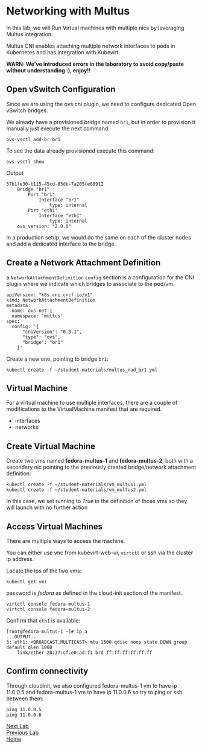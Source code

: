 # Networking with Multus

In this lab, we will Run Virtual machines with multiple nics by leveraging Multus integration.

Multus CNI enables attaching multiple network interfaces to pods in Kubernetes and has integration with Kubevirt.

**WARN: We've introduced errors in the laboratory to avoid copy/paste without understanding :), enjoy!!**

## Open vSwitch Configuration

Since we are using the ovs cni plugin, we need to configure dedicated Open vSwitch bridges.

We already have a provisioned bridge named `br1`, but in order to provision it manually just execute the next command:

```
ovs-vsctl add-br br1
```

To see the data already provisioned execute this command:

```
ovs-vsctl show
```

Output
```
57b1fe30-b115-45cd-85db-7a205fe60912
    Bridge "br1"
        Port "br1"
            Interface "br1"
                type: internal
        Port "eth1"
            Interface "eth1"
                type: internal
    ovs_version: "2.0.0"
```

In a production setup, we would do the same on each of the cluster nodes and add a dedicated interface to the bridge.

## Create a Network Attachment Definition

a `NetworkAttachmentDefinition` `config` section is a configuration for the CNI plugin where we indicate which bridges to associate to the pod/vm.

```
apiVersion: "k8s.cni.cncf.io/v1"
kind: NetworkAttachmentDefinition
metadata:
  name: ovs-net-1
  namespace: 'multus'
spec:
  config: '{
      "cniVersion": "0.3.1",
      "type": "ovs",
      "bridge": "br1"
    }'
```

Create a new one, pointing to bridge `br1`:

```
kubectl create -f ~/student-materials/multus_nad_br1.yml
```

## Virtual Machine

For a virtual machine to use multiple interfaces, there are a couple of modifications to the VirtualMachine manifest that are required.

- interfaces
- networks

## Create Virtual Machine

Create two vms named **fedora-multus-1** and **fedora-multus-2**, both with a secondary nic pointing to the previously created bridge/network attachment definition:

```
kubectl create -f ~/student-materials/vm_multus1.yml
kubectl create -f ~/student-materials/vm_multus2.yml
```

In this case, we set running to *True* in the definition of those vms so they will launch with no further action

## Access Virtual Machines

There are multiple ways to access the machine.

You can either use vnc from kubevirt-web-ui, `virtctl` or ssh via the cluster ip address.

Locate the ips of the two vms:

```
kubectl get vmi
```

password is *fedora* as defined in the cloud-init section of the manifest.

```
virtctl console fedora-multus-1
virtctl console fedora-multus-2
```

Confirm that `eth1` is available:

```
[root@fedora-multus-1 ~]# ip a
...OUTPUT...
3: eth1: <BROADCAST,MULTICAST> mtu 1500 qdisc noop state DOWN group default qlen 1000
    link/ether 20:37:cf:e0:ad:f1 brd ff:ff:ff:ff:ff:ff
```

## Confirm connectivity

Through cloudinit, we also configured fedora-multus-1 vm to have ip 11.0.0.5 and fedora-multus-1 vm to have ip 11.0.0.6 so try to ping or ssh between them:

```
ping 11.0.0.5
ping 11.0.0.6
```

[Next Lab](../lab9/lab9.md)\
[Previous Lab](../lab7/lab7.md)\
[Home](../../README.md)
